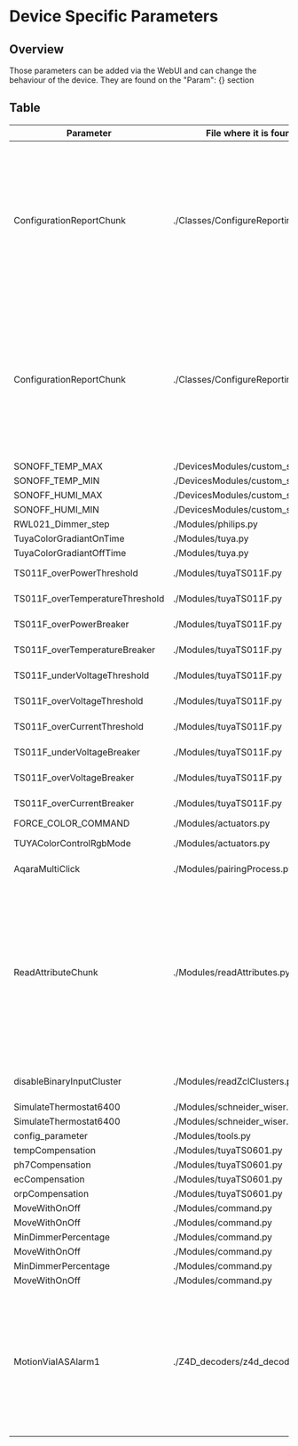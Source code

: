 
# Device Specific Parameters

## Overview

Those parameters can be added via the WebUI and can change the behaviour of the device.
They are found on the "Param": {} section

## Table

| Parameter                        | File where it is found                        | JSON Usage File(s)                     |
|-----------------------------------|-----------------------------------------------|----------------------------------------|
| ConfigurationReportChunk          | ./Classes/ConfigureReporting.py | CMS323, ZLinky_TIC-historique-mono, ZLinky_TIC-historique-tri, ZLinky_TIC-standard-mono-prod, ZLinky_TIC-standard-tri-prod, ZLinky_TIC-standard-tri, ZLinky_TIC, ZiPulses, ZLinky_TIC-standard-mono, PIR313-E, PIR313, PIR323-PTH, PIR323 |
| ConfigurationReportChunk          | ./Classes/ConfigureReporting.py | CMS323, ZLinky_TIC-historique-mono, ZLinky_TIC-historique-tri, ZLinky_TIC-standard-mono-prod, ZLinky_TIC-standard-tri-prod, ZLinky_TIC-standard-tri, ZLinky_TIC, ZiPulses, ZLinky_TIC-standard-mono, PIR313-E, PIR313, PIR323-PTH, PIR323 |
| SONOFF_TEMP_MAX                   | ./DevicesModules/custom_sonoff.py | Not Used |
| SONOFF_TEMP_MIN                   | ./DevicesModules/custom_sonoff.py | Not Used |
| SONOFF_HUMI_MAX                   | ./DevicesModules/custom_sonoff.py | Not Used |
| SONOFF_HUMI_MIN                   | ./DevicesModules/custom_sonoff.py | Not Used |
| RWL021_Dimmer_step                | ./Modules/philips.py | RWL021, RWL022 |
| TuyaColorGradiantOnTime           | ./Modules/tuya.py | TS0503B |
| TuyaColorGradiantOffTime          | ./Modules/tuya.py | TS0503B |
| TS011F_overPowerThreshold         | ./Modules/tuyaTS011F.py | TS011F-with_threshold |
| TS011F_overTemperatureThreshold   | ./Modules/tuyaTS011F.py | TS011F-with_threshold |
| TS011F_overPowerBreaker           | ./Modules/tuyaTS011F.py | TS011F-with_threshold |
| TS011F_overTemperatureBreaker     | ./Modules/tuyaTS011F.py | TS011F-with_threshold |
| TS011F_underVoltageThreshold      | ./Modules/tuyaTS011F.py | TS011F-with_threshold |
| TS011F_overVoltageThreshold       | ./Modules/tuyaTS011F.py | TS011F-with_threshold |
| TS011F_overCurrentThreshold       | ./Modules/tuyaTS011F.py | TS011F-with_threshold |
| TS011F_underVoltageBreaker        | ./Modules/tuyaTS011F.py | TS011F-with_threshold |
| TS011F_overVoltageBreaker         | ./Modules/tuyaTS011F.py | TS011F-with_threshold |
| TS011F_overCurrentBreaker         | ./Modules/tuyaTS011F.py | TS011F-with_threshold |
| FORCE_COLOR_COMMAND               | ./Modules/actuators.py | Not Used |
| TUYAColorControlRgbMode           | ./Modules/actuators.py | TS0505A-HueSaturation |
| AqaraMultiClick                   | ./Modules/pairingProcess.py | lumi.remote.acn003, lumi.remote.acn004 |
| ReadAttributeChunk                | ./Modules/readAttributes.py | CMS323, MWA1-TIC-standard-mono-base, MWA1-TIC, EMIZB-141, HESZB120, HMSZB-110, MOSZB-140, SMSZB-120, SPLZB-131, SPLZB-132, WISZB-120, ZHEMI101, PIR313-E, PIR313, PIR323-PTH, PIR323, TS0002_relay_switch, TS0003_relay_switch, TY0202, GL-SD-003P |
| disableBinaryInputCluster         | ./Modules/readZclClusters.py | Shutter switch with neutral, Shutters central remote switch |
| SimulateThermostat6400            | ./Modules/schneider_wiser.py | Not Used |
| SimulateThermostat6400            | ./Modules/schneider_wiser.py | Not Used |
| config_parameter                  | ./Modules/tools.py | Not Used |
| tempCompensation                  | ./Modules/tuyaTS0601.py | TS0601-BLE-YL01 |
| ph7Compensation                   | ./Modules/tuyaTS0601.py | TS0601-BLE-YL01 |
| ecCompensation                    | ./Modules/tuyaTS0601.py | TS0601-BLE-YL01 |
| orpCompensation                   | ./Modules/tuyaTS0601.py | TS0601-BLE-YL01 |
| MoveWithOnOff                     | ./Modules/command.py | Not Used |
| MoveWithOnOff                     | ./Modules/command.py | Not Used |
| MinDimmerPercentage               | ./Modules/command.py | GL-SD-003P |
| MoveWithOnOff                     | ./Modules/command.py | Not Used |
| MinDimmerPercentage               | ./Modules/command.py | GL-SD-003P |
| MoveWithOnOff                     | ./Modules/command.py | Not Used |
| MotionViaIASAlarm1                | ./Z4D_decoders/z4d_decoder_IAS.py | LDSENK10, 90201022, MOSZB-140, 3AFE14010402000D, 3AFE28010402000D, VMS_ADUROLIGHT, PIR313-E, PIR313, 66666-motion, RH3040, TS0202-WHD02, TS0202-_TZ3210_jijr1sss, TS0202, TS0210, TS0225, TY0202 |